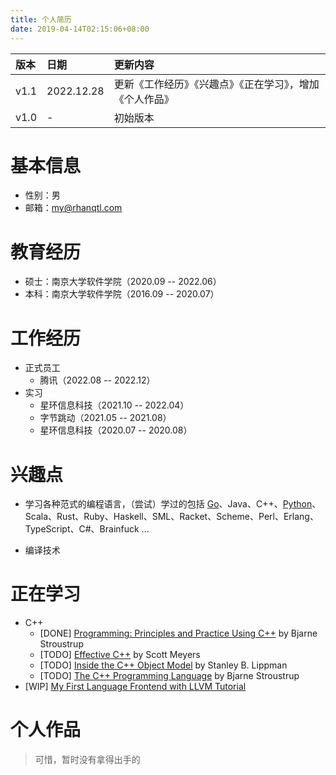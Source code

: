 ```yaml
---
title: 个人简历
date: 2019-04-14T02:15:06+08:00
---
```


| 版本 | 日期       | 更新内容                                                 |
|:-----|:-----------|:---------------------------------------------------------|
| v1.1 | 2022.12.28 | 更新《工作经历》《兴趣点》《正在学习》，增加《个人作品》 |
| v1.0 | -          | 初始版本                                                 |

# 基本信息

- 性别：男
- 邮箱：my@rhanqtl.com

# 教育经历

- 硕士：南京大学软件学院（2020.09 -- 2022.06）
- 本科：南京大学软件学院（2016.09 -- 2020.07）

# 工作经历

- 正式员工
  - 腾讯（2022.08 -- 2022.12）
- 实习
  - 星环信息科技（2021.10 -- 2022.04）
  - 字节跳动（2021.05 -- 2021.08）
  - 星环信息科技（2020.07 -- 2020.08）
  

# 兴趣点

- 学习各种范式的编程语言，（尝试）学过的包括 [Go](https://go.dev/)、Java、C++、[Python](https://www.python.org/)、Scala、Rust、Ruby、Haskell、SML、Racket、Scheme、Perl、Erlang、TypeScript、C#、Brainfuck ...
+ 编译技术

# 正在学习

+ C++
  + \[DONE\] [Programming: Principles and Practice Using C++](https://www.stroustrup.com/programming.html) by Bjarne Stroustrup
  + \[TODO\] [Effective C++](https://www.amazon.com/Effective-Specific-Improve-Programs-Designs/dp/0321334876) by Scott Meyers
  + \[TODO\] [Inside the C++ Object Model](https://www.amazon.com/Inside-Object-Model-Stanley-Lippman/dp/0201834545) by Stanley B. Lippman
  + \[TODO\] [The C++ Programming Language](https://www.stroustrup.com/4th.html) by Bjarne Stroustrup
+ \[WIP\] [My First Language Frontend with LLVM Tutorial](https://llvm.org/docs/tutorial/MyFirstLanguageFrontend/index.html)

# 个人作品

> 可惜，暂时没有拿得出手的
